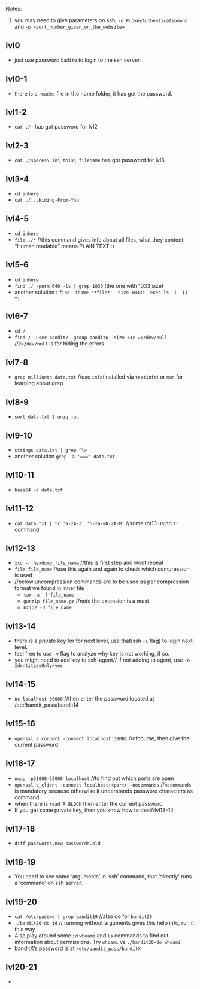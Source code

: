 Notes: 
1. you may need to give parameters on ssh, `-o PubkeyAuthentication=no` and `-p <port_number_given_on_the_website>`

## lvl0
 - just use password `badit0` to login to the ssh server.
## lvl0-1
 - there is a `readme` file in the home folder, it has got the password.
## lvl1-2
 - `cat ./-` has got password for lvl2
## lvl2-3
 - `cat ./spaces\ in\ this\ filename` has got password for lvl3
## lvl3-4
 - `cd inhere`
 - `cat ./...Hiding-From-You`
## lvl4-5
 - `cd inhere`
 - `file ./*`   //this command gives info about all files, what they content. “Human readable” means PLAIN TEXT :)
## lvl5-6
 - `cd inhere`
 - `find ./ -perm 640 -ls | grep 1033` (the one with 1033 size)
 - another solution : `find -iname '*file*' -size 1033c -exec ls -l  {} +;`
## lvl6-7 
 - `cd /`
 - `find / -user bandit7 -group bandit6 -size 33c 2>/dev/null` //`2>/dev/null` is for hiding the errors.
## lvl7-8
 - `grep millionth data.txt` //use `info`(installed via `textinfo`) or `man` for learning about grep
## lvl8-9
 - `sort data.txt | uniq -uc`
## lvl9-10
 - `strings data.txt | grep ^\=`
 - another solution `grep -a '===' data.txt`
## lvl10-11
 - `base64 -d data.txt`
## lvl11-12
 - `cat data.txt | tr 'a-zA-Z' 'n-za-mN-ZA-M'` //some rot13 using `tr` command.
## lvl12-13
 - `xxd -r hexdump_file_name` //this is first step and wont repeat
 - `file file_name` //use this again and again to check which compression is used
 - //below uncompression commands are to be used as per compression format we found in inner file
	- `tar -x -f file_name`
	- `gunzip file_name.gz` //note the extension is a must
	- `bzip2 -d file_name`
## lvl13-14
 - there is a private key for for next level, use that(ssh `-i` flag) to login next level.
 - feel free to use `-v` flag to analyze why key is not working, if so.
 - you might need to add key to ssh-agent// if not adding to agent, use `-o IdentitiesOnly=yes`
## lvl14-15
 - `nc localhost 30000`  //then enter the password located at /etc/bandit_pass/bandit14
## lvl15-16
 - `openssl s_connect -connect localhost:30001` //ofcourse, then give the current password
## lvl16-17
 - `nmap -p31000-32000 localhost` //to find out which ports are open
 - `openssl s_client -connect localhost:<port> -nocommands` //`nocommands` is mandatory because otherwise it understands password characters as command
 - when there is `read R BLOCK` then enter the current password
 - If you get some private key, then you know how to deal//lvl13-14
## lvl17-18
 - `diff passwords.new passwords.old`
## lvl18-19
 - You need to see some ‘arguments’ in ‘ssh’ command, that ‘directly’ runs a ‘command’ on ssh server.
## lvl19-20
 - `cat /etc/passwd | grep bandit19` //also do for `bandit20`
 - `./bandit20-do id` // running without arguments gives this help info, run it this way
 - Also play around some `id` `whoami` and `ls` commands to find out information about permissions. Try `whoami` vs `./bandit20-do whoami`
 - banditX’s password is at `/etc/bandit_pass/banditX`
## lvl20-21
 - 

